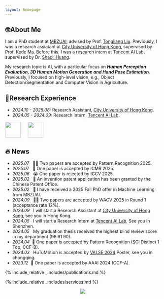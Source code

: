 ```yaml
---
layout: homepage
---
```


## 🤓About Me

 I am a PhD student at [MBZUAI](https://mbzuai.ac.ae/), advised by Prof. [Tongliang Liu](https://scholar.google.com.au/citations?user=EiLdZ_YAAAAJ&hl=en). Previously, I was a research assiatant at [City University of Hong Kong](https://www.cityu.edu.hk/), supervised by Prof. [Kede Ma](https://scholar.google.com.hk/citations?user=sfzOyFoAAAAJ&hl=en). Before this, I was a research intern at [Tencent AI Lab](https://ai.tencent.com/), supervised by Dr. [Shaoli Huang](https://scholar.google.com/citations?user=o31BPFsAAAAJ).

 My research topic is AI, with a particular focus on ***Human Perception Evaluation, 3D Human Motion Generation and Hand Pose Estimation***. Previously, I focused on high-level vision, e.g., Object Detection/Segmentation and Computer Vision in Agriculture.

<!--
 > "Explore the unknown and turn possibilities into realities."
-->
## 👣Research Experience
- *2024.10 - 2025.08:* Research Assistant, [City University of Hong Kong](https://www.cityu.edu.hk/).
- *2024.05 - 2024.09:* Research Intern, [Tencent AI Lab](https://ai.tencent.com/).

<img src="https://github.com/user-attachments/assets/8a7a0b1b-c08a-42ec-a248-f00305f94989" style="height: 50px; width: auto;">
&nbsp;&nbsp;&nbsp;&nbsp; 
<img src="https://github.com/user-attachments/assets/55d8aef2-76ba-4437-b2da-2ef06f0d002b" style="height: 50px; width: auto;">

## 🔥 News
- *2025.07* &nbsp; 🎉🎉 Two papers are accepted by Pattern Recognition 2025.
- *2025.07* &nbsp; 🎉 One paper is accepted by ICMR 2025.
- *2025.06* &nbsp; 😭 One paper is rejected by ICCV 2025. 
- *2025.02* &nbsp; 🎉 An invention patent application has been granted by the Chinese Patent Office. 
- *2025.02* &nbsp; 🎉 I have received a 2025 Fall PhD offer in Machine Learning from MBZUAI. 
- *2024.09* &nbsp; 🎉🎉 Two papers are accepted by WACV 2025 in Round 1 (acceptance rate 12%). 
- *2024.09* &nbsp; I will start a Research Assistant at [City University of Hong Kong](https://www.cityu.edu.hk/), see you in Hong Kong.
- *2024.05* &nbsp; I will start a Research Intern at [Tencent AI Lab](https://ai.tencent.com/), See you in Shenzhen. 
- *2024.05* &nbsp; My graduation thesis received the highest blind review score in my department (98 91 90).
- *2024.04* &nbsp;🎉 One paper is accepted by Pattern Recognition (SCI Distinct 1 Top, CCF-B).
- *2024.03* &nbsp; HuTuMotion is accepted by [VALSE 2024](https://valser.org/2024/#/) Poster, see you in chongqing.
- *2023.12* &nbsp;🎉 One paper is accepted by AAAI 2024 (CCF-A). 


{% include_relative _includes/publications.md %}

{% include_relative _includes/services.md %}

<center>
 <a href='https://clustrmaps.com/site/1c02c'  title='Visit tracker'><img src='//clustrmaps.com/map_v2.png?cl=ffffff&w=400&t=n&d=APzgcgBGXNnvSP1voM9AkukFf0rtf1oisGno0_jNWpo&co=54b4f7'/></a>
</center>

